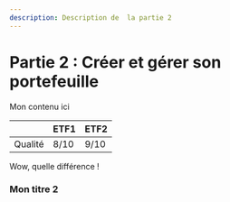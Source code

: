 ```yaml
---
description: Description de  la partie 2
---
```


# Partie 2 : Créer et gérer son portefeuille

Mon contenu ici

|  | ETF1 | ETF2 |
| :--- | :--- | :--- |
| Qualité | 8/10 | 9/10 |

Wow, quelle différence !

### Mon titre 2

